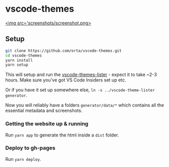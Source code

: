 # vscode-themes

<a href='http://orta.io/vscode-themes/'><img src='screenshots/screenshot.png></a>

## Setup

```sh
git clone https://github.com/orta/vscode-themes.git
cd vscode-themes
yarn install
yarn setup
```

This will setup and run the [vscode-themes-lister](https://github.com/orta/vscode-theme-lister) - expect it to take ~2-3 hours. Make sure you've got VS Code Insiders set up etc.

Or if you have it set up somewhere else, `ln -s ../vscode-theme-lister generator`.

Now you will reliably have a folders `generator/data/*` which contains all the essential metadata and screenshots.

### Getting the website up & running

Run `yarn app` to generate the html inside a `dist` folder.

### Deploy to gh-pages

Run `yarn deploy`.
